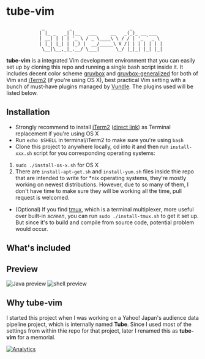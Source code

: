 tube-vim
============
```
             _         _                     _
            | |_ _   _| |__   ___     __   _(_)_ __ ___
            | __| | | | '_ \ / _ \____\ \ / / | '_ ` _ \
            | |_| |_| | |_) |  __/_____\ V /| | | | | | |
             \__|\__,_|_.__/ \___|      \_/ |_|_| |_| |_|
```
**tube-vim** is a integrated Vim development environment that you can easily set up by cloning this repo and running a single bash script inside it. It includes decent color scheme [gruvbox](https://github.com/morhetz/gruvbox) and [gruvbox-generalized](https://github.com/morhetz/gruvbox-generalized) for both of Vim and [iTerm2](http://iterm2.com/) (if you're using OS X), best practical Vim setting with a bunch of must-have plugins managed by [Vundle](https://github.com/gmarik/Vundle.vim). The plugins used will be listed below.



## Installation
- Strongly recommend to install [iTerm2](https://iterm2.com/index.html) ([direct link](https://iterm2.com/downloads/stable/iTerm2_v2_0.zip)) as Terminal replacement  if you're using OS X
- Run `echo $SHELL` in terminal/iTerm2 to make sure you're using `bash`
- Clone this project to anywhere locally, cd into it and then run `install-xxx.sh` script for you corresponding operating systems:

1. `sudo ./install-os-x.sh` for OS X
2. There are `install-apt-get.sh` and `install-yum.sh` files inside thie repo that are intended to write for *nix operating systems, they're mostly working on newest distributions. However, due to so many of them, I don't have time to make sure they will be working all the time, pull request is welcomed.

- (Optional) If you find [tmux](http://tmux.sourceforge.net/), which is a terminal multiplexer, more useful over built-in *screen*, you can run `sudo ./install-tmux.sh` to get it set up. But since it's to build and compile from source code, potential problem would occur.

## What's included

## Preview

![Java preview](https://raw.githubusercontent.com/tolinwei/dev-config/master/preview/bashrc-pre.png)
![shell preview](https://raw.githubusercontent.com/tolinwei/dev-config/master/preview/shell-pre.png)

## Why tube-vim
I started this project when I was working on a Yahoo! Japan's audience data pipeline project, which is internally named **Tube**. Since I used most of the settings from within thie repo for that project, later I renamed this as **tube-vim** for a memorial.

[![Analytics](https://ga-beacon.appspot.com/UA-61856209-1/tolinwei/tube-vim)](https://github.com/igrigorik/ga-beacon)

